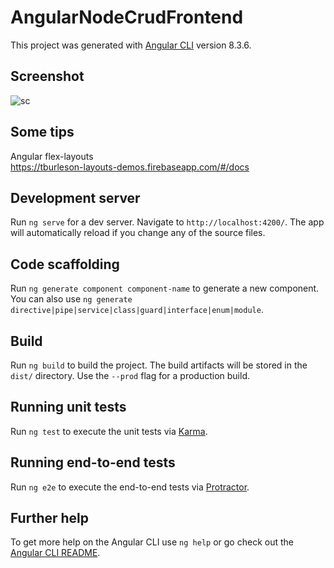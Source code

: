 # AngularNodeCrudFrontend

This project was generated with [Angular CLI](https://github.com/angular/angular-cli) version 8.3.6.

## Screenshot

![sc](https://user-images.githubusercontent.com/13722768/67678341-24726280-f965-11e9-889b-41abeed6ced9.png)

## Some tips
Angular flex-layouts<br>
https://tburleson-layouts-demos.firebaseapp.com/#/docs

## Development server

Run `ng serve` for a dev server. Navigate to `http://localhost:4200/`. The app will automatically reload if you change any of the source files.

## Code scaffolding

Run `ng generate component component-name` to generate a new component. You can also use `ng generate directive|pipe|service|class|guard|interface|enum|module`.

## Build

Run `ng build` to build the project. The build artifacts will be stored in the `dist/` directory. Use the `--prod` flag for a production build.

## Running unit tests

Run `ng test` to execute the unit tests via [Karma](https://karma-runner.github.io).

## Running end-to-end tests

Run `ng e2e` to execute the end-to-end tests via [Protractor](http://www.protractortest.org/).

## Further help

To get more help on the Angular CLI use `ng help` or go check out the [Angular CLI README](https://github.com/angular/angular-cli/blob/master/README.md).
